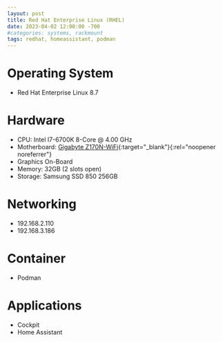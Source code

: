 ```yaml
---
layout: post
title: Red Hat Enterprise Linux (RHEL)
date: 2023-04-02 12:00:00 -700
#categories: systems, rackmount
tags: redhat, homeassistant, podman
---
```


# Operating System
* Red Hat Enterprise Linux 8.7

# Hardware

* CPU: Intel I7-6700K 8-Core @ 4.00 GHz
* Motherboard: [Gigabyte Z170N-WiFi](https://www.gigabyte.com/Motherboard/GA-Z170N-WIFI-rev-10#ov){:target="_blank"}{:rel="noopener noreferrer"}
* Graphics On-Board
* Memory: 32GB (2 slots open)
* Storage: Samsung SSD 850 256GB

# Networking
* 192.168.2.110
* 192.168.3.186


# Container
* Podman

# Applications
* Cockpit
* Home Assistant